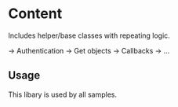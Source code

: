 ﻿# Content

Includes helper/base classes with repeating logic.

-> Authentication
-> Get objects 
-> Callbacks
-> ...

## Usage

This libary is used by all samples.
